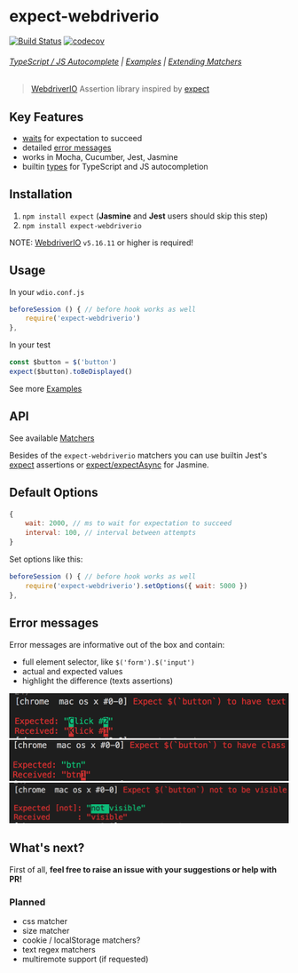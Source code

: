 # expect-webdriverio

[![Build Status](https://travis-ci.org/webdriverio/expect-webdriverio.svg?branch=master)](https://travis-ci.org/webdriverio/expect-webdriverio) [![codecov](https://codecov.io/gh/webdriverio/expect-webdriverio/branch/master/graph/badge.svg)](https://codecov.io/gh/webdriverio/expect-webdriverio)

###### [TypeScript / JS Autocomplete](/docs/Types.md) | [Examples](docs/Examples.md) | [Extending Matchers](/docs/Extend.md)

> [WebdriverIO](https://webdriver.io/) Assertion library inspired by [expect](https://www.npmjs.com/package/expect)

## Key Features

- [waits](#default-options) for expectation to succeed
- detailed [error messages](#error-messages)
- works in Mocha, Cucumber, Jest, Jasmine
- builtin [types](docs/Types.md) for TypeScript and JS autocompletion

## Installation

1. `npm install expect` (**Jasmine** and **Jest** users should skip this step)
2. `npm install expect-webdriverio`

NOTE: [WebdriverIO](https://github.com/webdriverio/webdriverio) `v5.16.11` or higher is required!

## Usage

In your `wdio.conf.js`
```js
beforeSession () { // before hook works as well
    require('expect-webdriverio')
},
```

In your test
```js
const $button = $('button')
expect($button).toBeDisplayed()
```

See more [Examples](docs/Examples.md)

## API

See available [Matchers](https://github.com/mgrybyk/expect-webdriverio/blob/master/types/expect-webdriverio.d.ts#L64)

Besides of the `expect-webdriverio` matchers you can use builtin Jest's [expect](https://jestjs.io/docs/en/expect) assertions or [expect/expectAsync](https://jasmine.github.io/api/3.5/global.html#expect) for Jasmine.

## Default Options

```js
{
    wait: 2000, // ms to wait for expectation to succeed
    interval: 100, // interval between attempts
}
```

Set options like this:
```js
beforeSession () { // before hook works as well
    require('expect-webdriverio').setOptions({ wait: 5000 })
},
```

## Error messages

Error messages are informative out of the box and contain:

- full element selector, like `$('form').$('input')`
- actual and expected values
- highlight the difference (texts assertions)

![toHaveText](/docs/img/errors/text.png?raw=true "toHaveText")
![toHaveClass](/docs/img/errors/class.png?raw=true "toHaveClass")
![not.toBeVisible](/docs/img/errors/not-visible.png?raw=true "not.toBeVisible")

## What's next?

First of all, **feel free to raise an issue with your suggestions or help with PR!**

### Planned

- css matcher
- size matcher
- cookie / localStorage matchers?
- text regex matchers
- multiremote support (if requested)
